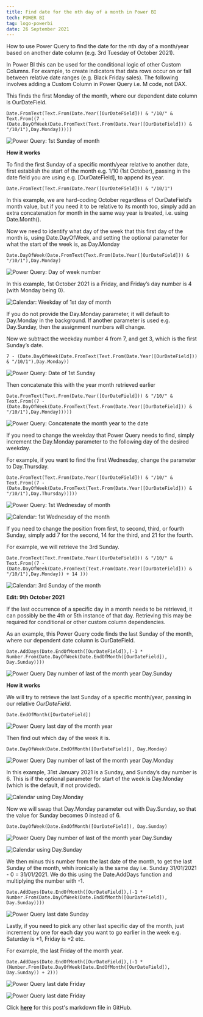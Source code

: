 ```yaml
---
title: Find date for the nth day of a month in Power BI
tech: POWER BI
tag: logo-powerbi
date: 26 September 2021
---
```


How to use Power Query to find the date for the nth day of a month/year based on another date column (e.g. 3rd Tuesday of October 2021).

In Power BI this can be used for the conditional logic of other Custom Columns. For example, to create indicators that data rows occur on or fall between relative date ranges (e.g. Black Friday sales). The following involves adding a Custom Column in Power Query i.e. M code, not DAX.

This finds the first Monday of the month, where our dependent date column is OurDateField.

```
Date.FromText(Text.From(Date.Year([OurDateField])) & "/10/" & Text.From((7 - (Date.DayOfWeek(Date.FromText(Text.From(Date.Year([OurDateField])) & "/10/1"),Day.Monday)))))
```

![Power Query: 1st Sunday of month](https://raw.githubusercontent.com/datamesse/datamesse.github.io/main/src/assets-blog/2021-09-26--01.png?raw=true)

**How it works**

To find the first Sunday of a specific month/year relative to another date, first establish the start of the month e.g. 1/10 (1st October), passing in the date field you are using e.g. [OurDateField], to append its year.

```
Date.FromText(Text.From(Date.Year([OurDateField])) & "/10/1")
```

In this example, we are hard-coding October regardless of OurDateField’s month value, but if you need it to be relative to its month too, simply add an extra concatenation for month in the same way year is treated, i.e. using Date.Month().

Now we need to identify what day of the week that this first day of the month is, using Date.DayOfWeek, and setting the optional parameter for what the start of the week is, as Day.Monday

```
Date.DayOfWeek(Date.FromText(Text.From(Date.Year([OurDateField])) & "/10/1"),Day.Monday)
```

![Power Query: Day of week number](https://raw.githubusercontent.com/datamesse/datamesse.github.io/main/src/assets-blog/2021-09-26--02.png?raw=true)

 
In this example, 1st October 2021 is a Friday, and Friday’s day number is 4 (with Monday being 0).

![Calendar: Weekday of 1st day of month](https://raw.githubusercontent.com/datamesse/datamesse.github.io/main/src/assets-blog/2021-09-26--03.png?raw=true)

If you do not provide the Day.Monday parameter, it will default to Day.Monday in the background. If another parameter is used e.g. Day.Sunday, then the assignment numbers will change.

Now we subtract the weekday number 4 from 7, and get 3, which is the first Sunday’s date.

```
7 - (Date.DayOfWeek(Date.FromText(Text.From(Date.Year([OurDateField])) & "/10/1"),Day.Monday))
```

![Power Query: Date of 1st Sunday](https://raw.githubusercontent.com/datamesse/datamesse.github.io/main/src/assets-blog/2021-09-26--04.png?raw=true)

Then concatenate this with the year month retrieved earlier

```
Date.FromText(Text.From(Date.Year([OurDateField])) & "/10/" & Text.From((7 - (Date.DayOfWeek(Date.FromText(Text.From(Date.Year([OurDateField])) & "/10/1"),Day.Monday)))))
```

![Power Query: Concatenate the month year to the date](https://raw.githubusercontent.com/datamesse/datamesse.github.io/main/src/assets-blog/2021-09-26--05.png?raw=true)

If you need to change the weekday that Power Query needs to find, simply increment the Day.Monday parameter to the following day of the desired weekday.

For example, if you want to find the first Wednesday, change the parameter to Day.Thursday.

```
Date.FromText(Text.From(Date.Year([OurDateField])) & "/10/" & Text.From((7 - (Date.DayOfWeek(Date.FromText(Text.From(Date.Year([OurDateField])) & "/10/1"),Day.Thursday)))))
```

![Power Query: 1st Wednesday of month](https://raw.githubusercontent.com/datamesse/datamesse.github.io/main/src/assets-blog/2021-09-26--06.png?raw=true)

![Calendar: 1st Wednesday of the month](https://raw.githubusercontent.com/datamesse/datamesse.github.io/main/src/assets-blog/2021-09-26--07.png?raw=true)

If you need to change the position from first, to second, third, or fourth Sunday, simply add 7 for the second, 14 for the third, and 21 for the fourth.

For example, we will retrieve the 3rd Sunday.

```
Date.FromText(Text.From(Date.Year([OurDateField])) & "/10/" & Text.From((7 - (Date.DayOfWeek(Date.FromText(Text.From(Date.Year([OurDateField])) & "/10/1"),Day.Monday)) + 14 )))
```

![Calendar: 3rd Sunday of the month](https://raw.githubusercontent.com/datamesse/datamesse.github.io/main/src/assets-blog/2021-09-26--08.png?raw=true)



**Edit: 9th October 2021**

If the last occurrence of a specific day in a month needs to be retrieved, it can possibly be the 4th or 5th instance of that day. Retrieving this may be required for conditional or other custom column dependencies. 

As an example, this Power Query code finds the last Sunday of the month, where our dependent date column is OurDateField.

```
Date.AddDays(Date.EndOfMonth([OurDateField]),(-1 * Number.From(Date.DayOfWeek(Date.EndOfMonth([OurDateField]), Day.Sunday))))
```
![Power Query Day number of last of the month year Day.Sunday](https://raw.githubusercontent.com/datamesse/datamesse.github.io/main/src/assets-blog/2021-09-26--12.png?raw=true)

**How it works**

We will try to retrieve the last Sunday of a specific month/year, passing in our relative *OurDateField*.

```
Date.EndOfMonth([OurDateField])
```
![Power Query last day of the month year](https://raw.githubusercontent.com/datamesse/datamesse.github.io/main/src/assets-blog/2021-09-26--09.png?raw=true)

Then find out which day of the week it is.

```
Date.DayOfWeek(Date.EndOfMonth([OurDateField]), Day.Monday)
```
![Power Query Day number of last of the month year Day.Monday](https://raw.githubusercontent.com/datamesse/datamesse.github.io/main/src/assets-blog/2021-09-26--10.png?raw=true)

In this example, 31st January 2021 is a Sunday, and Sunday’s day number is 6. This is if the optional parameter for start of the week is Day.Monday (which is the default, if not provided).

![Calendar using Day.Monday](https://raw.githubusercontent.com/datamesse/datamesse.github.io/main/src/assets-blog/2021-09-26--11.png?raw=true)

Now we will swap that Day.Monday parameter out with Day.Sunday, so that the value for Sunday becomes 0 instead of 6.

```
Date.DayOfWeek(Date.EndOfMonth([OurDateField]), Day.Sunday)
```
![Power Query Day number of last of the month year Day.Sunday](https://raw.githubusercontent.com/datamesse/datamesse.github.io/main/src/assets-blog/2021-09-26--12.png?raw=true)

![Calendar using Day.Sunday](https://raw.githubusercontent.com/datamesse/datamesse.github.io/main/src/assets-blog/2021-09-26--13.png?raw=true)

We then minus this number from the last date of the month, to get the last Sunday of the month, whih ironically is the same day i.e. Sunday 31/01/2021 - 0 = 31/01/2021. We do this using the Date.AddDays function and multiplying the number with -1.

```
Date.AddDays(Date.EndOfMonth([OurDateField]),(-1 * Number.From(Date.DayOfWeek(Date.EndOfMonth([OurDateField]), Day.Sunday))))
```
![Power Query last date Sunday](https://raw.githubusercontent.com/datamesse/datamesse.github.io/main/src/assets-blog/2021-09-26--14.png?raw=true)

Lastly, if you need to pick any other last specific day of the month, just increment by one for each day you want to go earlier in the week e.g. Saturday is +1, Friday is +2 etc.

For example, the last Friday of the month year.

```
Date.AddDays(Date.EndOfMonth([OurDateField]),(-1 * (Number.From(Date.DayOfWeek(Date.EndOfMonth([OurDateField]), Day.Sunday)) + 2)))
```
![Power Query last date Friday](https://raw.githubusercontent.com/datamesse/datamesse.github.io/main/src/assets-blog/2021-09-26--15.png?raw=true)

![Power Query last date Friday](https://raw.githubusercontent.com/datamesse/datamesse.github.io/main/src/assets-blog/2021-09-26--16.png?raw=true)

Click **[here](https://github.com/datamesse/datamesse.github.io/blob/main/src/posts/2021-09-26.md)** for this post's markdown file in GitHub.